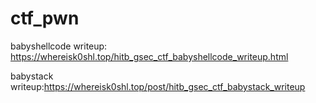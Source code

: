 # ctf_pwn

babyshellcode writeup: https://whereisk0shl.top/hitb_gsec_ctf_babyshellcode_writeup.html 

babystack writeup:https://whereisk0shl.top/post/hitb_gsec_ctf_babystack_writeup 
